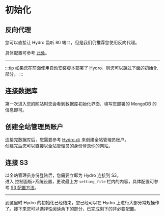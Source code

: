 # 初始化

## 反向代理

您可以直接让 Hydro 监听 80 端口，但是我们仍推荐您使用反向代理。

具体配置可参考 [此处](https://github.com/hydro-dev/Hydro/tree/master/examples)。

---

:::tip
如果您在前面使用自动安装脚本部署了 Hydro，则您可以跳过下面的初始化部分。
:::

## 连接数据库

第一次进入您的网站时您会看到数据库初始化界面，填写您部署的 MongoDB 的信息即可。

## 创建全站管理员账户

连接完数据库后，您需要参考 [Hydro cli](/install/cli/) 来创建全站管理员账户。  
创建完后您可以直接以全站管理员的身份登录你的网站。

## 连接 S3

以全站管理员身份登陆后，您需要立即为 Hydro 连接到 S3。  
进入 控制面板>系统设置，更改最上方 `setting_file` 栏内的内容，具体配置可参考 [S3 配置方法](/install/enhance/s3)。

---

到这里时 Hydro 的初始化已经结束，您已经可以在 Hydro 上进行大部分常规操作了。接下来您可以选择性阅读余下的部分，已完成剩下的非必要配置。